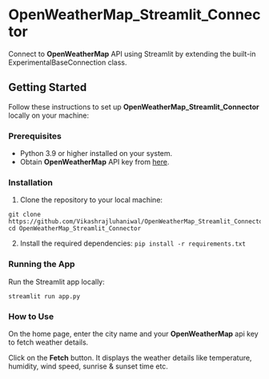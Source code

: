 # OpenWeatherMap_Streamlit_Connector

Connect to **OpenWeatherMap** API using Streamlit by extending the built-in ExperimentalBaseConnection class. 

## Getting Started
Follow these instructions to set up **OpenWeatherMap_Streamlit_Connector** locally on your machine:

### Prerequisites
- Python 3.9 or higher installed on your system.
- Obtain **OpenWeatherMap** API key from [here](https://openweathermap.org/api).

### Installation
1. Clone the repository to your local machine:
```
git clone https://github.com/Vikashrajluhaniwal/OpenWeatherMap_Streamlit_Connector.git
cd OpenWeatherMap_Streamlit_Connector
```
2. Install the required dependencies:
```pip install -r requirements.txt```

### Running the App
Run the Streamlit app locally:

```streamlit run app.py```

### How to Use
On the home page, enter the city name and your **OpenWeatherMap** api key to fetch weather details.

Click on the **Fetch** button. It displays the weather details like temperature, humidity, wind speed, sunrise & sunset time etc.


